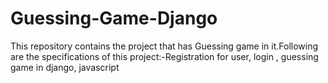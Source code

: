 # Guessing-Game-Django
This repository  contains the project that has Guessing game in it.Following are the specifications of this project:-Registration for user, login , guessing game in django, javascript
